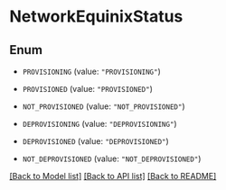 # NetworkEquinixStatus

## Enum


* `PROVISIONING` (value: `"PROVISIONING"`)

* `PROVISIONED` (value: `"PROVISIONED"`)

* `NOT_PROVISIONED` (value: `"NOT_PROVISIONED"`)

* `DEPROVISIONING` (value: `"DEPROVISIONING"`)

* `DEPROVISIONED` (value: `"DEPROVISIONED"`)

* `NOT_DEPROVISIONED` (value: `"NOT_DEPROVISIONED"`)


[[Back to Model list]](../README.md#documentation-for-models) [[Back to API list]](../README.md#documentation-for-api-endpoints) [[Back to README]](../README.md)


